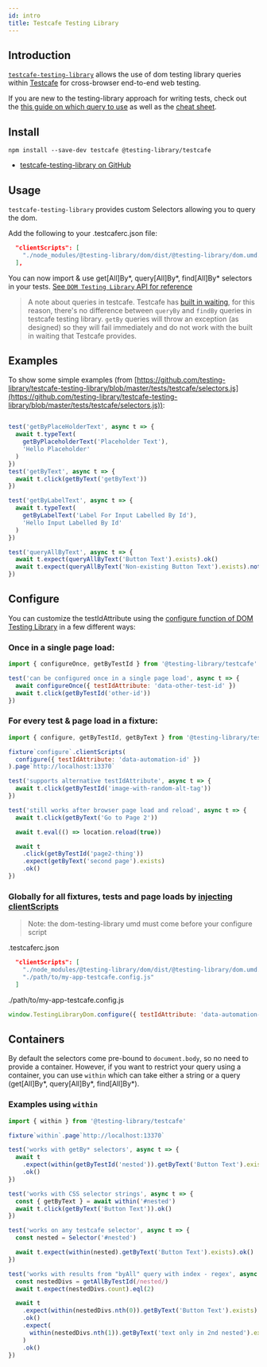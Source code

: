 ```yaml
---
id: intro
title: Testcafe Testing Library
---
```


## Introduction

[`testcafe-testing-library`][gh] allows the use of dom testing library queries within
[Testcafe](https://devexpress.github.io/testcafe/) for cross-browser end-to-end web
testing.

If you are new to the testing-library approach for writing tests, check out the [this guide on which query to use](https://testing-library.com/docs/guide-which-query) as well as the [cheat sheet](https://testing-library.com/docs/dom-testing-library/cheatsheet).   

## Install
```
npm install --save-dev testcafe @testing-library/testcafe
```

- [testcafe-testing-library on GitHub][gh]

## Usage

`testcafe-testing-library` provides custom Selectors allowing you to query the
dom.

Add the following to your .testcaferc.json file:

```json
  "clientScripts": [
    "./node_modules/@testing-library/dom/dist/@testing-library/dom.umd.js"
  ],
```

You can now import & use get[All]By*, query[All]By*, find[All]By\* selectors in
your tests.
[See `DOM Testing Library` API for reference](dom-testing-library/api-queries.md)

> A note about queries in testcafe.  Testcafe has [built in waiting](https://devexpress.github.io/testcafe/documentation/test-api/built-in-waiting-mechanisms.html#wait-mechanism-for-selectors), for this reason, there's no difference between `queryBy` and `findBy` queries in testcafe testing library.  `getBy` queries will throw an exception (as designed) so they will fail immediately and do not work with the built in waiting that Testcafe provides.

## Examples

To show some simple examples (from
[https://github.com/testing-library/testcafe-testing-library/blob/master/tests/testcafe/selectors.js](https://github.com/testing-library/testcafe-testing-library/blob/master/tests/testcafe/selectors.js)):

```javascript

test('getByPlaceHolderText', async t => {
  await t.typeText(
    getByPlaceholderText('Placeholder Text'),
    'Hello Placeholder'
  )
})
test('getByText', async t => {
  await t.click(getByText('getByText'))
})

test('getByLabelText', async t => {
  await t.typeText(
    getByLabelText('Label For Input Labelled By Id'),
    'Hello Input Labelled By Id'
  )
})

test('queryAllByText', async t => {
  await t.expect(queryAllByText('Button Text').exists).ok()
  await t.expect(queryAllByText('Non-existing Button Text').exists).notOk()
})
```

## Configure

You can customize the testIdAttribute using the [configure function of DOM
Testing Library][config] in a few different ways:

### Once in a single page load:

```javascript
import { configureOnce, getByTestId } from '@testing-library/testcafe'

test('can be configured once in a single page load', async t => {
  await configureOnce({ testIdAttribute: 'data-other-test-id' })
  await t.click(getByTestId('other-id'))
})
```

### For every test & page load in a fixture:

```javascript
import { configure, getByTestId, getByText } from '@testing-library/testcafe'

fixture`configure`.clientScripts(
  configure({ testIdAttribute: 'data-automation-id' })
).page`http://localhost:13370`

test('supports alternative testIdAttribute', async t => {
  await t.click(getByTestId('image-with-random-alt-tag'))
})

test('still works after browser page load and reload', async t => {
  await t.click(getByText('Go to Page 2'))

  await t.eval(() => location.reload(true))

  await t
    .click(getByTestId('page2-thing'))
    .expect(getByText('second page').exists)
    .ok()
})
```

### Globally for all fixtures, tests and page loads by [injecting clientScripts][inject]

> Note: the dom-testing-library umd must come before your configure script

.testcaferc.json

```json
  "clientScripts": [
    "./node_modules/@testing-library/dom/dist/@testing-library/dom.umd.js"
    "./path/to/my-app-testcafe.config.js"
  ]
```

./path/to/my-app-testcafe.config.js

```javascript
window.TestingLibraryDom.configure({ testIdAttribute: 'data-automation-id' })
```

## Containers

By default the selectors come pre-bound to `document.body`, so no need to
provide a container. However, if you want to restrict your query using a
container, you can use `within` which can take either a
string or a query (get[All]By*, query[All]By*, find[All]By\*).

### Examples using `within`

```javascript
import { within } from '@testing-library/testcafe'

fixture`within`.page`http://localhost:13370`

test('works with getBy* selectors', async t => {
  await t
    .expect(within(getByTestId('nested')).getByText('Button Text').exists)
    .ok()
})

test('works with CSS selector strings', async t => {
  const { getByText } = await within('#nested')
  await t.click(getByText('Button Text')).ok()
})

test('works on any testcafe selector', async t => {
  const nested = Selector('#nested')

  await t.expect(within(nested).getByText('Button Text').exists).ok()
})

test('works with results from "byAll" query with index - regex', async t => {
  const nestedDivs = getAllByTestId(/nested/)
  await t.expect(nestedDivs.count).eql(2)

  await t
    .expect(within(nestedDivs.nth(0)).getByText('Button Text').exists)
    .ok()
    .expect(
      within(nestedDivs.nth(1)).getByText('text only in 2nd nested').exists
    )
    .ok()
})
```

[config]: https://testing-library.com/docs/dom-testing-library/api-configuration
[gh]: https://github.com/testing-library/testcafe-testing-library
[inject]:
  https://devexpress.github.io/testcafe/documentation/using-testcafe/common-concepts/inject-scripts-into-tested-pages.html#add-client-scripts-to-all-tests
